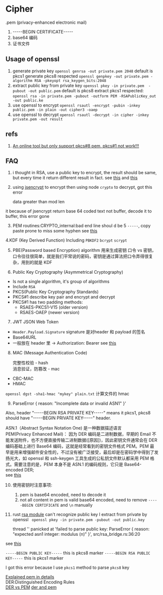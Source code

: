 # Cipher

.pem (privacy-enhanced electronic mail)
1. -----BEGIN CERTIFICATE-----
2. base64 编码
3. 证书文件

## Usage of openssl
1. generate private key
  `openssl genrsa -out private.pem 2048` default is pkcs1
  generate pkcs8 respected
  `openssl genpkey -out private.pem -algorithm RSA -pkeyopt rsa_keygen_bits:2048`
2. extract public key from private key
  `openssl pkey -in private.pem  -pubout -out public.pem` default is pkcs8
  extract pkcs1 respected:
  `openssl rsa -in private.pem -pubout -outform PEM -RSAPublicKey_out -out public.ke`
3. use openssl to encrypt
`openssl rsautl -encrypt -pubin -inkey public.pem -in plain -out cipher3 -oaep`
4. use openssl to decrypt
`openssl rsautl -decrypt -in cipher -inkey private.pem -out result`

## refs
1. [An online tool but only support pkcs#8 pem, pkcs#1 not work!!!](https://www.devglan.com/online-tools/rsa-encryption-decryption)

## FAQ
1. i thought in RSA, use a public key to encrypt, the result should be same, but every time it return different result in fact. see [this](https://crypto.stackexchange.com/questions/26249/why-are-rsa-ciphertexts-different-for-the-same-plaintext) and [this](https://stackoverflow.com/questions/54193730/nodejs-crypto-module-privateencrypt-always-return-same-result)


2. using [jsencrypt](https://github.com/travist/jsencrypt) to encrypt then using node `crypto` to decrypt, got this error 

    data greater than mod len

it because of jsencrypt return base 64 coded text not buffer, decode it to buffer, this error gone

3. PEM routines:CRYPTO_internal:bad end line
  shoul d be 5 `-----`, copy paste prone to miss some hyphen see [this](https://stackoverflow.com/questions/45048858/pem-routinespem-read-biobad-end-line)

4.KDF (Key Derived Function)
Including `PBKDF2` `bcrypt` `scrypt` 

5. PBE(Password based Encryption) algorithm
用来生成密钥
口令 vs 密钥，口令往往很简单，就是我们平常说的密码，密钥是通过算法把口令弄得很复杂，用到的就是 KDF

6. Public Key Cryptography (Asymmetrical Cryptography)

- Is not a single algorithm, it's group of algorithms
- Include `RSA`
- PKCS(Public Key Cryptography Standards)
- PKCS#1 describe key pair and encrypt and decrypt
- PKCS#1 has two padding methods:
  - RSAES-PKCS1-V15 (older version)
  - RSAES-OAEP (newer version)

7. JWT JSON Web Token
  - `Header.Payload.Signature` signature 是对header 和 payload 的签名
  - Base64URL 
  - 一般放在 header 里 -> Authorization: Bearer <token>
  see [this](https://www.ruanyifeng.com/blog/2018/07/json_web_token-tutorial.html)

8. MAC (Message Authentication Code)

    完整性校验 - hash  
    消息验证，防篡改 - mac 
  - CBC-MAC
  - HMAC

  `openssl dgst -sha1-hmac "mykey" plain.txt` 计算文件的 hmac

9. ParseError { reason: "Incomplete data or
invalid ASN1" }'

Also, header "-----BEGIN RSA PRIVATE KEY-----" means it pkcs1, pkcs8 should have "-----BEGIN PRIVATE KEY-----" header.

ASN.1（Abstract Syntax Notation One) 是一种数据描述语言  
PEM(Privacy Enhanced Mail)： 因为 DER 编码是二进制数据，早期的 Email 不能发送附件，也不方便直接传输二进制数据([原因])，因此密钥文件通常会在 DER 编码基础上进行 Base64 编码，这就是经常看到的密钥文件格式 PEM。PEM 最早是用来增强邮件安全性的，不过没有被广泛接受，最后却是在密码学中得到了发扬光大，如 openssl 和 ssh-keygen 工具生成的公私钥文件默认都采用 PEM 格式。需要注意的是，PEM 本身不是 ASN.1 的编码规则，它只是 Base64-encoded DER;  
see [this](https://www.jianshu.com/p/ce7ab5f3f33a)

10. 使用密钥时注意事项:  
    1.  pem is base64 encoded, need to decode it
    2. not all content in pem is valid base64 encoded, need to remove `-----BEGIN CERTIFICATE` and `\n` manually

11. rust [rsa module](https://docs.rs/rsa/0.3.0/rsa/struct.RSAPublicKey.html) can't recognize public key I extract from private by openssl ` openssl pkey -in private.pem -pubout -out public.key`

    thread '<unnamed>' panicked at 'failed to parse public key: ParseError { reason: "expected asn1 integer: modulus (n)" }', src/rsa_bridge.rs:36:20
  
  see [this](https://tls.mbed.org/kb/cryptography/asn1-key-structures-in-der-and-pem)

`-----BEGIN PUBLIC KEY-----` this is pkcs8 marker
`-----BEGIN RSA PUBLIC KEY-----` this is pkcs1 marker

I got this error because I use `pkcs1` method to parse `pkcs8` key

[Explained pem in details](https://stackoverflow.com/questions/18039401/how-can-i-transform-between-the-two-styles-of-public-key-format-one-begin-rsa)  
DER:Distinguished Encoding Rules  
[DER vs PEM](https://medium.com/@oryxx/rsa%E7%A7%98%E9%92%A5%E4%BB%8B%E7%BB%8D%E5%8F%8Aopenssl%E7%94%9F%E6%88%90%E5%91%BD%E4%BB%A4-d3fcc689513f)
[der and pem](https://tls.mbed.org/kb/cryptography/asn1-key-structures-in-der-and-pem)

